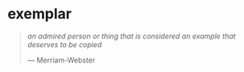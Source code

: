 # exemplar

> *an admired person or thing that is considered an example that deserves to be copied*
>
> — Merriam-Webster

